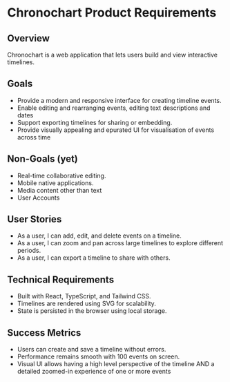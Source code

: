 # Chronochart Product Requirements

## Overview
Chronochart is a web application that lets users build and view interactive timelines.

## Goals
- Provide a modern and responsive interface for creating timeline events.
- Enable editing and rearranging events, editing text descriptions and dates
- Support exporting timelines for sharing or embedding.
- Provide visually appealing and epurated UI for visualisation of events across time


## Non-Goals (yet)
- Real-time collaborative editing.
- Mobile native applications.
- Media content other than text 
- User Accounts

## User Stories
- As a user, I can add, edit, and delete events on a timeline.
- As a user, I can zoom and pan across large timelines to explore different periods.
- As a user, I can export a timeline to share with others.

## Technical Requirements
- Built with React, TypeScript, and Tailwind CSS.
- Timelines are rendered using SVG for scalability.
- State is persisted in the browser using local storage.

## Success Metrics
- Users can create and save a timeline without errors.
- Performance remains smooth with 100 events on screen.
- Visual UI allows having a high level perspective of the timeline AND a detailed zoomed-in experience of one or more events

